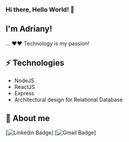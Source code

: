 ### Hi there, Hello World! 👋
 
## I'm Adriany! 
 
… ❤️❤️ Technology is my passion!  

## ⚡ Technologies

- NodeJS
- ReactJS
- Express
- Architectural design for Relational Database 

## 💬 About me 
[![Linkedin Badge](https://img.shields.io/badge/-LinkedIn-blue?style=flat-square&logo=Linkedin&logoColor=white&link=https://www.linkedin.com/in/adriany-aires/)]
[![Gmail Badge](https://img.shields.io/badge/-Gmail-c14438?style=flat-square&logo=Gmail&logoColor=white&link=mailto:adrinyaires@gmail.com)]
 
